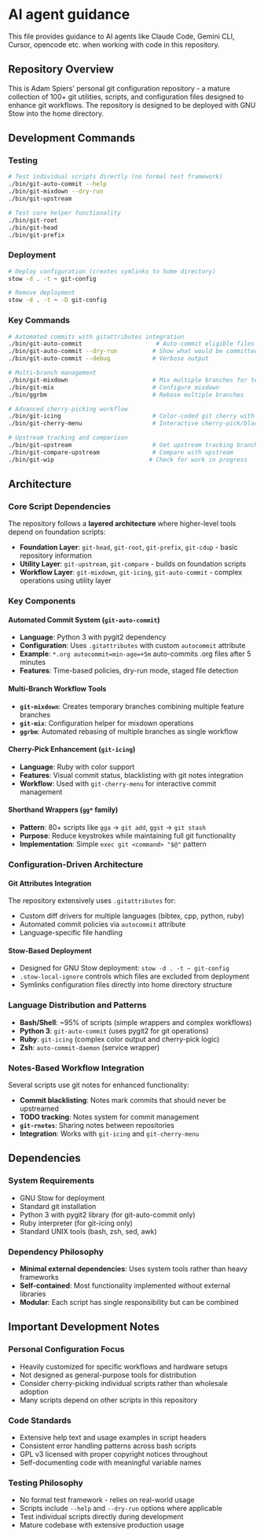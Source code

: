 # AI agent guidance

This file provides guidance to AI agents like Claude Code, Gemini CLI,
Cursor, opencode etc. when working with code in this repository.

## Repository Overview

This is Adam Spiers' personal git configuration repository - a mature
collection of 100+ git utilities, scripts, and configuration files
designed to enhance git workflows. The repository is designed to be
deployed with GNU Stow into the home directory.

## Development Commands

### Testing

```bash
# Test individual scripts directly (no formal test framework)
./bin/git-auto-commit --help
./bin/git-mixdown --dry-run
./bin/git-upstream

# Test core helper functionality
./bin/git-root
./bin/git-head
./bin/git-prefix
```

### Deployment

```bash
# Deploy configuration (creates symlinks to home directory)
stow -d . -t ~ git-config

# Remove deployment
stow -d . -t ~ -D git-config
```

### Key Commands

```bash
# Automated commits with gitattributes integration
./bin/git-auto-commit                     # Auto-commit eligible files
./bin/git-auto-commit --dry-run          # Show what would be committed
./bin/git-auto-commit --debug            # Verbose output

# Multi-branch management
./bin/git-mixdown                        # Mix multiple branches for testing
./bin/git-mix                            # Configure mixdown
./bin/ggrbm                              # Rebase multiple branches

# Advanced cherry-picking workflow
./bin/git-icing                          # Color-coded git cherry with blacklisting
./bin/git-cherry-menu                    # Interactive cherry-pick/blacklist interface

# Upstream tracking and comparison
./bin/git-upstream                       # Get upstream tracking branch
./bin/git-compare-upstream               # Compare with upstream
./bin/git-wip                           # Check for work in progress
```

## Architecture

### Core Script Dependencies

The repository follows a **layered architecture** where higher-level
tools depend on foundation scripts:

- **Foundation Layer**: `git-head`, `git-root`, `git-prefix`, `git-cdup` - basic repository information
- **Utility Layer**: `git-upstream`, `git-compare` - builds on foundation scripts
- **Workflow Layer**: `git-mixdown`, `git-icing`, `git-auto-commit` - complex operations using utility layer

### Key Components

#### Automated Commit System (`git-auto-commit`)

- **Language**: Python 3 with pygit2 dependency
- **Configuration**: Uses `.gitattributes` with custom `autocommit` attribute
- **Example**: `*.org autocommit=min-age=+5m` auto-commits .org files after 5 minutes
- **Features**: Time-based policies, dry-run mode, staged file detection

#### Multi-Branch Workflow Tools

- **`git-mixdown`**: Creates temporary branches combining multiple feature branches
- **`git-mix`**: Configuration helper for mixdown operations
- **`ggrbm`**: Automated rebasing of multiple branches as single workflow

#### Cherry-Pick Enhancement (`git-icing`)

- **Language**: Ruby with color support
- **Features**: Visual commit status, blacklisting with git notes integration
- **Workflow**: Used with `git-cherry-menu` for interactive commit management

#### Shorthand Wrappers (`gg*` family)

- **Pattern**: 80+ scripts like `gga` → `git add`, `ggst` → `git stash`
- **Purpose**: Reduce keystrokes while maintaining full git functionality
- **Implementation**: Simple `exec git <command> "$@"` pattern

### Configuration-Driven Architecture

#### Git Attributes Integration

The repository extensively uses `.gitattributes` for:
- Custom diff drivers for multiple languages (bibtex, cpp, python, ruby)
- Automated commit policies via `autocommit` attribute
- Language-specific file handling

#### Stow-Based Deployment

- Designed for GNU Stow deployment: `stow -d . -t ~ git-config`
- `.stow-local-ignore` controls which files are excluded from deployment
- Symlinks configuration files directly into home directory structure

### Language Distribution and Patterns

- **Bash/Shell**: ~95% of scripts (simple wrappers and complex workflows)
- **Python 3**: `git-auto-commit` (uses pygit2 for git operations)
- **Ruby**: `git-icing` (complex color output and cherry-pick logic)
- **Zsh**: `auto-commit-daemon` (service wrapper)

### Notes-Based Workflow Integration

Several scripts use git notes for enhanced functionality:
- **Commit blacklisting**: Notes mark commits that should never be upstreamed
- **TODO tracking**: Notes system for commit management
- **`git-rnotes`**: Sharing notes between repositories
- **Integration**: Works with `git-icing` and `git-cherry-menu`

## Dependencies

### System Requirements

- GNU Stow for deployment
- Standard git installation
- Python 3 with pygit2 library (for git-auto-commit only)
- Ruby interpreter (for git-icing only)
- Standard UNIX tools (bash, zsh, sed, awk)

### Dependency Philosophy

- **Minimal external dependencies**: Uses system tools rather than heavy frameworks
- **Self-contained**: Most functionality implemented without external libraries
- **Modular**: Each script has single responsibility but can be combined

## Important Development Notes

### Personal Configuration Focus

- Heavily customized for specific workflows and hardware setups
- Not designed as general-purpose tools for distribution
- Consider cherry-picking individual scripts rather than wholesale adoption
- Many scripts depend on other scripts in this repository

### Code Standards

- Extensive help text and usage examples in script headers
- Consistent error handling patterns across bash scripts
- GPL v3 licensed with proper copyright notices throughout
- Self-documenting code with meaningful variable names

### Testing Philosophy

- No formal test framework - relies on real-world usage
- Scripts include `--help` and `--dry-run` options where applicable
- Test individual scripts directly during development
- Mature codebase with extensive production usage

